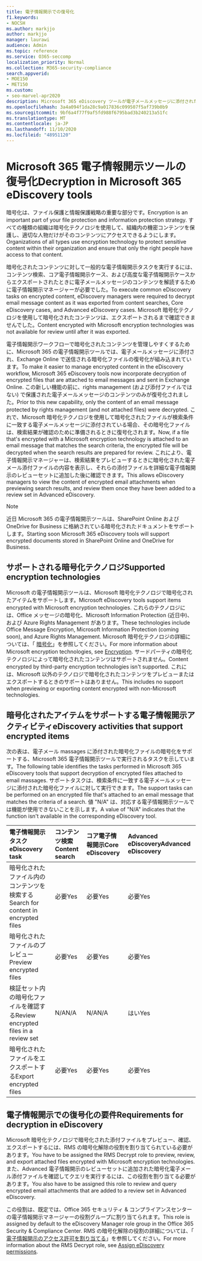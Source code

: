 ```yaml
---
title: 電子情報開示での復号化
f1.keywords:
- NOCSH
ms.author: markjjo
author: markjjo
manager: laurawi
audience: Admin
ms.topic: reference
ms.service: O365-seccomp
localization_priority: Normal
ms.collection: M365-security-compliance
search.appverid:
- MOE150
- MET150
ms.custom:
- seo-marvel-apr2020
description: Microsoft 365 eDiscovery ツールが電子メールメッセージに添付された暗号化ドキュメントを処理する方法について説明します。
ms.openlocfilehash: 3a4a094f1da28c9a017836c099507f5af739b0b9
ms.sourcegitcommit: 9bf6a4f77f9af5fd988f6795bad3b240213a51fc
ms.translationtype: MT
ms.contentlocale: ja-JP
ms.lasthandoff: 11/10/2020
ms.locfileid: "48951120"
---
```

# <a name="decryption-in-microsoft-365-ediscovery-tools"></a><span data-ttu-id="1a218-103">Microsoft 365 電子情報開示ツールの復号化</span><span class="sxs-lookup"><span data-stu-id="1a218-103">Decryption in Microsoft 365 eDiscovery tools</span></span>

<span data-ttu-id="1a218-104">暗号化は、ファイル保護と情報保護戦略の重要な部分です。</span><span class="sxs-lookup"><span data-stu-id="1a218-104">Encryption is an important part of your file protection and information protection strategy.</span></span> <span data-ttu-id="1a218-105">すべての種類の組織は暗号化テクノロジを使用して、組織内の機密コンテンツを保護し、適切な人物だけがそのコンテンツにアクセスできるようにします。</span><span class="sxs-lookup"><span data-stu-id="1a218-105">Organizations of all types use encryption technology to protect sensitive content within their organization and ensure that only the right people have access to that content.</span></span>

<span data-ttu-id="1a218-106">暗号化されたコンテンツに対して一般的な電子情報開示タスクを実行するには、コンテンツ検索、コア電子情報開示ケース、および高度な電子情報開示ケースからエクスポートされたときに電子メールメッセージのコンテンツを解読するために電子情報開示マネージャーが必要でした。</span><span class="sxs-lookup"><span data-stu-id="1a218-106">To execute common eDiscovery tasks on encrypted content, eDiscovery managers were required to decrypt email message content as it was exported from content searches, Core eDiscovery cases, and Advanced eDiscovery cases.</span></span> <span data-ttu-id="1a218-107">Microsoft 暗号化テクノロジを使用して暗号化されたコンテンツは、エクスポートされるまで確認できませんでした。</span><span class="sxs-lookup"><span data-stu-id="1a218-107">Content encrypted with Microsoft encryption technologies was not available for review until after it was exported.</span></span>

<span data-ttu-id="1a218-108">電子情報開示ワークフローで暗号化されたコンテンツを管理しやすくするために、Microsoft 365 の電子情報開示ツールでは、電子メールメッセージに添付され、Exchange Online で送信される暗号化ファイルの復号化が組み込まれています。</span><span class="sxs-lookup"><span data-stu-id="1a218-108">To make it easier to manage encrypted content in the eDiscovery workflow, Microsoft 365 eDiscovery tools now incorporate decryption of encrypted files that are attached to email messages and sent in Exchange Online.</span></span> <span data-ttu-id="1a218-109">この新しい機能の前に、rights management (および添付ファイルではない) で保護された電子メールメッセージのコンテンツのみが復号化されました。</span><span class="sxs-lookup"><span data-stu-id="1a218-109">Prior to this new capability, only the content of an email message protected by rights management (and not attached files) were decrypted.</span></span> <span data-ttu-id="1a218-110">これで、Microsoft 暗号化テクノロジを使用して暗号化されたファイルが検索条件に一致する電子メールメッセージに添付されている場合、その暗号化ファイルは、検索結果が確認のために準備されるときに復号化されます。</span><span class="sxs-lookup"><span data-stu-id="1a218-110">Now, if a file that's encrypted with a Microsoft encryption technology is attached to an email message that matches the search criteria, the encrypted file will be decrypted when the search results are prepared for review.</span></span> <span data-ttu-id="1a218-111">これにより、電子情報開示マネージャーは、検索結果をプレビューするときに暗号化された電子メール添付ファイルの内容を表示し、それらの添付ファイルを詳細な電子情報開示のレビューセットに追加した後に確認できます。</span><span class="sxs-lookup"><span data-stu-id="1a218-111">This allows eDiscovery managers to view the content of encrypted email attachments when previewing search results, and review them once they have been added to a review set in Advanced eDiscovery.</span></span>

> [!NOTE]
> <span data-ttu-id="1a218-112">近日 Microsoft 365 の電子情報開示ツールは、SharePoint Online および OneDrive for Business に格納されている暗号化されたドキュメントをサポートします。</span><span class="sxs-lookup"><span data-stu-id="1a218-112">Starting soon Microsoft 365 eDiscovery tools will support encrypted documents stored in SharePoint Online and OneDrive for Business.</span></span>

## <a name="supported-encryption-technologies"></a><span data-ttu-id="1a218-113">サポートされる暗号化テクノロジ</span><span class="sxs-lookup"><span data-stu-id="1a218-113">Supported encryption technologies</span></span>

<span data-ttu-id="1a218-114">Microsoft の電子情報開示ツールは、Microsoft 暗号化テクノロジで暗号化されたアイテムをサポートします。</span><span class="sxs-lookup"><span data-stu-id="1a218-114">Microsoft eDiscovery tools support items encrypted with Microsoft encryption technologies.</span></span> <span data-ttu-id="1a218-115">これらのテクノロジには、Office メッセージの暗号化、Microsoft Information Protection (近日中)、および Azure Rights Management があります。</span><span class="sxs-lookup"><span data-stu-id="1a218-115">These technologies include Office Message Encryption, Microsoft Information Protection (coming soon), and Azure Rights Management.</span></span> <span data-ttu-id="1a218-116">Microsoft 暗号化テクノロジの詳細については、「 [暗号化](encryption.md)」を参照してください。</span><span class="sxs-lookup"><span data-stu-id="1a218-116">For more information about Microsoft encryption technologies, see [Encryption](encryption.md).</span></span> <span data-ttu-id="1a218-117">サードパーティの暗号化テクノロジによって暗号化されたコンテンツはサポートされません。</span><span class="sxs-lookup"><span data-stu-id="1a218-117">Content encrypted by third-party encryption technologies isn't supported.</span></span> <span data-ttu-id="1a218-118">これには、Microsoft 以外のテクノロジで暗号化されたコンテンツをプレビューまたはエクスポートするときのサポートはありません。</span><span class="sxs-lookup"><span data-stu-id="1a218-118">This includes no support when previewing or exporting content encrypted with non-Microsoft technologies.</span></span>

## <a name="ediscovery-activities-that-support-encrypted-items"></a><span data-ttu-id="1a218-119">暗号化されたアイテムをサポートする電子情報開示アクティビティ</span><span class="sxs-lookup"><span data-stu-id="1a218-119">eDiscovery activities that support encrypted items</span></span>

<span data-ttu-id="1a218-120">次の表は、電子メール massages に添付された暗号化ファイルの暗号化をサポートする、Microsoft 365 電子情報開示ツールで実行されるタスクを示しています。</span><span class="sxs-lookup"><span data-stu-id="1a218-120">The following table identifies the tasks performed in Microsoft 365 eDiscovery tools that support decryption of encrypted files attached to email massages.</span></span> <span data-ttu-id="1a218-121">サポートタスクは、検索条件に一致する電子メールメッセージに添付された暗号化ファイルに対して実行できます。</span><span class="sxs-lookup"><span data-stu-id="1a218-121">The support tasks can be performed on an encrypted file that's attached to an email message that matches the criteria of a search.</span></span> <span data-ttu-id="1a218-122">値 "N/A" は、対応する電子情報開示ツールでは機能が使用できないことを示します。</span><span class="sxs-lookup"><span data-stu-id="1a218-122">A value of "N/A" indicates that the function isn't available in the corresponding eDiscovery tool.</span></span>

|<span data-ttu-id="1a218-123">電子情報開示タスク</span><span class="sxs-lookup"><span data-stu-id="1a218-123">eDiscovery task</span></span>  |<span data-ttu-id="1a218-124">コンテンツ検索</span><span class="sxs-lookup"><span data-stu-id="1a218-124">Content search</span></span>  |<span data-ttu-id="1a218-125">コア電子情報開示</span><span class="sxs-lookup"><span data-stu-id="1a218-125">Core eDiscovery</span></span>  |<span data-ttu-id="1a218-126">Advanced eDiscovery</span><span class="sxs-lookup"><span data-stu-id="1a218-126">Advanced eDiscovery</span></span>  |
|:---------|:---------|:---------|:---------|
|<span data-ttu-id="1a218-127">暗号化されたファイル内のコンテンツを検索する</span><span class="sxs-lookup"><span data-stu-id="1a218-127">Search for content in encrypted files</span></span>     |<span data-ttu-id="1a218-128">必要</span><span class="sxs-lookup"><span data-stu-id="1a218-128">Yes</span></span>      |<span data-ttu-id="1a218-129">必要</span><span class="sxs-lookup"><span data-stu-id="1a218-129">Yes</span></span>      |<span data-ttu-id="1a218-130">必要</span><span class="sxs-lookup"><span data-stu-id="1a218-130">Yes</span></span>      |
|<span data-ttu-id="1a218-131">暗号化されたファイルのプレビュー</span><span class="sxs-lookup"><span data-stu-id="1a218-131">Preview encrypted files</span></span>     |<span data-ttu-id="1a218-132">必要</span><span class="sxs-lookup"><span data-stu-id="1a218-132">Yes</span></span>      |<span data-ttu-id="1a218-133">必要</span><span class="sxs-lookup"><span data-stu-id="1a218-133">Yes</span></span>     |<span data-ttu-id="1a218-134">必要</span><span class="sxs-lookup"><span data-stu-id="1a218-134">Yes</span></span>       |
|<span data-ttu-id="1a218-135">検証セット内の暗号化ファイルを確認する</span><span class="sxs-lookup"><span data-stu-id="1a218-135">Review encrypted files in a review set</span></span>    |<span data-ttu-id="1a218-136">N/A</span><span class="sxs-lookup"><span data-stu-id="1a218-136">N/A</span></span>      |<span data-ttu-id="1a218-137">N/A</span><span class="sxs-lookup"><span data-stu-id="1a218-137">N/A</span></span>        | <span data-ttu-id="1a218-138">はい</span><span class="sxs-lookup"><span data-stu-id="1a218-138">Yes</span></span>        |
|<span data-ttu-id="1a218-139">暗号化されたファイルをエクスポートする</span><span class="sxs-lookup"><span data-stu-id="1a218-139">Export encrypted files</span></span>    |<span data-ttu-id="1a218-140">必要</span><span class="sxs-lookup"><span data-stu-id="1a218-140">Yes</span></span>       |<span data-ttu-id="1a218-141">必要</span><span class="sxs-lookup"><span data-stu-id="1a218-141">Yes</span></span>  |<span data-ttu-id="1a218-142">必要</span><span class="sxs-lookup"><span data-stu-id="1a218-142">Yes</span></span>    |

## <a name="requirements-for-decryption-in-ediscovery"></a><span data-ttu-id="1a218-143">電子情報開示での復号化の要件</span><span class="sxs-lookup"><span data-stu-id="1a218-143">Requirements for decryption in eDiscovery</span></span>

<span data-ttu-id="1a218-144">Microsoft 暗号化テクノロジで暗号化された添付ファイルをプレビュー、確認、エクスポートするには、RMS の暗号化解除の役割を割り当てられている必要があります。</span><span class="sxs-lookup"><span data-stu-id="1a218-144">You have to be assigned the RMS Decrypt role to preview, review, and export attached files encrypted with Microsoft encryption technologies.</span></span> <span data-ttu-id="1a218-145">また、Advanced 電子情報開示のレビューセットに追加された暗号化電子メール添付ファイルを確認してクエリを実行するには、この役割を割り当てる必要があります。</span><span class="sxs-lookup"><span data-stu-id="1a218-145">You also have to be assigned this role to review and query encrypted email attachments that are added to a review set in Advanced eDiscovery.</span></span>

<span data-ttu-id="1a218-146">この役割は、既定では、Office 365 セキュリティ & コンプライアンスセンターの電子情報開示マネージャーの役割グループに割り当てられます。</span><span class="sxs-lookup"><span data-stu-id="1a218-146">This role is assigned by default to the eDiscovery Manager role group in the Office 365 Security & Compliance Center.</span></span> <span data-ttu-id="1a218-147">RMS の暗号化解除の役割の詳細については、「 [電子情報開示のアクセス許可を割り当てる](assign-ediscovery-permissions.md#rms-decrypt)」を参照してください。</span><span class="sxs-lookup"><span data-stu-id="1a218-147">For more information about the RMS Decrypt role, see [Assign eDiscovery permissions](assign-ediscovery-permissions.md#rms-decrypt).</span></span>
